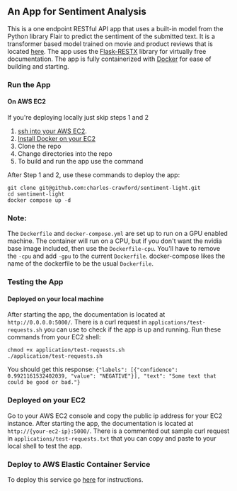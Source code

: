 ## An App for Sentiment Analysis

This is a one endpoint RESTful API app that uses a built-in model from the Python library Flair to 
predict the sentiment of the submitted text. It is a transformer based model trained on movie and 
product reviews that is located 
[here](https://nlp.informatik.hu-berlin.de/resources/models/sentiment-curated-distilbert/sentiment-en-mix-distillbert.pt).
The app uses the [Flask-RESTX](https://flask-restx.readthedocs.io/en/latest/) library for virtually 
free documentation. The app is fully containerized with [Docker](https://www.docker.com) for ease of 
building and starting.

### Run the App 
#### On AWS EC2
If you're deploying locally just skip steps 1 and 2
1. [ssh into your AWS EC2](https://docs.aws.amazon.com/AWSEC2/latest/UserGuide/AccessingInstancesLinux.html).
2. [Install Docker on your EC2](https://docs.aws.amazon.com/AmazonECS/latest/developerguide/docker-basics.html)
3. Clone the repo
4. Change directories into the repo
5. To build and run the app use the command

After Step 1 and 2, use these commands to deploy the app:

`git clone git@github.com:charles-crawford/sentiment-light.git`<br>
`cd sentiment-light`<br>
`docker compose up -d`

### Note: 
The `Dockerfile` and `docker-compose.yml` are set up to run on a GPU enabled machine. The container will 
run on a CPU, but if you don't want the nvidia base image included, then use the `Dockerfile-cpu`. You'll have to 
remove the `-cpu` and add `-gpu` to the current `Dockerfile`. docker-compose likes the name of the dockerfile
to be the usual `Dockerfile`.

### Testing the App
#### Deployed on your local machine
After starting the app, the documentation is located at `http://0.0.0.0:5000/`.
There is a curl request in `applications/test-requests.sh` you can use to check 
if the app is up and running. Run these commands from your EC2 shell:

`chmod +x application/test-requests.sh`<br>
`./application/test-requests.sh`

You should get this response:
`{"labels": [{"confidence": 0.9921161532402039, "value": "NEGATIVE"}], "text": "Some text that could be good or bad."}`

###  Deployed on your EC2
Go to your AWS EC2 console and copy the public ip address for your EC2 instance.
After starting the app, the documentation is located at `http://{your-ec2-ip}:5000/`.
There is a commented out sample curl request in `applications/test-requests.txt` that you can copy and 
paste to your local shell to test the app.

### Deploy to AWS Elastic Container Service 
To deploy this service go [here](https://github.com/charles-crawford/cicd-sentiment-light-github-to-aws)
for instructions.